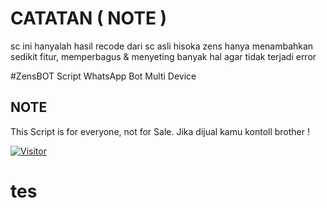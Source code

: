 
# CATATAN ( NOTE )
sc ini hanyalah hasil recode dari sc asli hisoka
zens hanya menambahkan sedikit fitur, memperbagus & menyeting banyak hal
agar tidak terjadi error

#ZensBOT
Script WhatsApp Bot Multi Device

## NOTE
This Script is for everyone, not for Sale. Jika dijual kamu kontoll brother !


<a href="https://visitor-badge.glitch.me/badge?page_id=RaaaGH/ZensBot"><img title="Visitor" src="https://visitor-badge.glitch.me/badge?page_id=RaaaGH/Albedo-BOT"></a>
# tes
